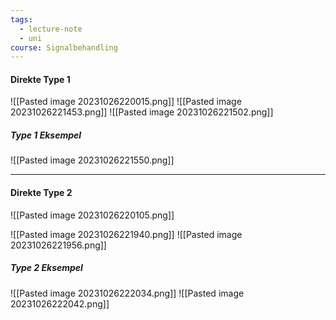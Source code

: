 ```yaml
---
tags:
  - lecture-note
  - uni
course: Signalbehandling
---
```

#### Direkte Type 1
![[Pasted image 20231026220015.png]]
![[Pasted image 20231026221453.png]]
![[Pasted image 20231026221502.png]]

##### Type 1 Eksempel
![[Pasted image 20231026221550.png]]

***
#### Direkte Type 2
![[Pasted image 20231026220105.png]]

![[Pasted image 20231026221940.png]]
![[Pasted image 20231026221956.png]]

##### Type 2 Eksempel
![[Pasted image 20231026222034.png]]
![[Pasted image 20231026222042.png]]
